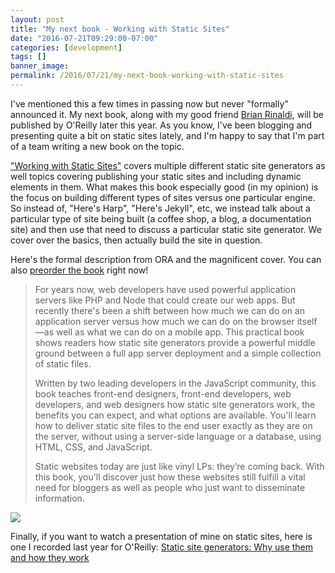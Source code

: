 ```yaml
---
layout: post
title: "My next book - Working with Static Sites"
date: "2016-07-21T09:29:00-07:00"
categories: [development]
tags: []
banner_image: 
permalink: /2016/07/21/my-next-book-working-with-static-sites
---
```


I've mentioned this a few times in passing now but never "formally" announced it. My next book, along with my good friend [Brian Rinaldi](http://www.remotesynthesis.com/), will be published by O'Reilly later this year. As you know, I've been blogging and presenting quite a bit on static sites lately, and I'm happy to say that I'm part of a team writing a new book on the topic. 

["Working with Static Sites"](http://shop.oreilly.com/product/0636920051879.do) covers multiple different static site generators as well topics covering publishing your static sites and including dynamic elements in them. What makes this book especially good (in my opinion) is the focus on building different types of sites versus one particular engine. So instead of, "Here's Harp", "Here's Jekyll", etc, we instead talk about a particular type of site being built (a coffee shop, a blog, a documentation site) and then use that need to discuss a particular static site generator. We cover over the basics, then actually build the site in question. 

Here's the formal description from ORA and the magnificent cover. You can also [preorder the book](http://shop.oreilly.com/product/0636920051879.do) right now!


<blockquote>
<p>
For years now, web developers have used powerful application servers like PHP and Node that could create our web apps. But recently there's been a shift between how much we can do on an application server versus how much we can do on the browser itself—as well as what we can do on a mobile app. This practical book shows readers how static site generators provide a powerful middle ground between a full app server deployment and a simple collection of static files.
</p>

<p>
Written by two leading developers in the JavaScript community, this book teaches front-end designers, front-end developers, web developers, and web designers how static site generators work, the benefits you can expect, and what options are available. You'll learn how to deliver static site files to the end user exactly as they are on the server, without using a server-side language or a database, using HTML, CSS, and JavaScript.
</p>

<p>
Static websites today are just like vinyl LPs: they’re coming back. With this book, you'll discover just how these websites still fulfill a vital need for bloggers as well as people who just want to disseminate information.
</p>
</blockquote>

<img src="https://static.raymondcamden.com/images/2016/07/ssg_book.jpg" class="imgborder">

Finally, if you want to watch a presentation of mine on static sites, here is one I recorded last year for O'Reilly: [Static site generators: Why use them and how they work](http://www.oreilly.com/pub/e/3438)